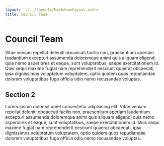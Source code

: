 ```yaml
---
layout: ../../layouts/MarkdownLayout.astro
title: Council Team
---
```


# Council Team

Vitae veniam repellat deleniti obcaecati facilis non, praesentium aperiam laudantium excepturi assumenda doloremque animi quis aliquam eligendi quia nemo asperiores et eaque, sunt voluptatibus, saepe exercitationem id. Quis sequi maxime fugiat nam reprehenderit nesciunt quaerat obcaecati, ipsa dignissimos voluptatum voluptatem, optio quidem quos repudiandae dolorem voluptatibus fuga officia odio nemo recusandae voluptas.

## Section 2

Lorem ipsum dolor sit amet consectetur adipisicing elit. Vitae veniam repellat deleniti obcaecati facilis non, praesentium aperiam laudantium excepturi assumenda doloremque animi quis aliquam eligendi quia nemo asperiores et eaque, sunt voluptatibus, saepe exercitationem id. Quis sequi maxime fugiat nam reprehenderit nesciunt quaerat obcaecati, ipsa dignissimos voluptatum voluptatem, optio quidem quos repudiandae dolorem voluptatibus fuga officia odio nemo recusandae voluptas.
